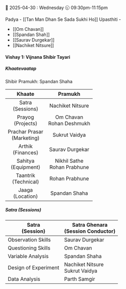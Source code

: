 📅 2025-04-30 : Wednesday
🕤 09:30pm-11:15pm

Padya - [[Tan Man Dhan Se Sada Sukhi Ho]]
Upasthiti - 
- [[Om Chavan]]
- [[Spandan Shah]]
- [[Saurav Durgekar]]
- [[Nachiket Nitsure]]
#### Vishay 1: Vijnana Shibir Tayari
##### Khaatevaatap

Shibir Pramukh: Spandan Shaha

|           **Khaate**           |          **Pramukh**           |
| :----------------------------: | :----------------------------: |
|      Satra <br>(Sessions)      |        Nachiket Nitsure        |
|     Prayog <br>(Projects)      |  Om Chavan<br>Rohan Deshmukh   |
| Prachar Prasar <br>(Marketing) |         Sukrut Vaidya          |
|     Arthik <br>(Finances)      |        Saurav Durgekar         |
|     Sahitya<br>(Equipment)     | Nikhil Sathe<br>Rohan Prabhune |
|    Taantrik<br>(Technical)     |         Rohan Prabhune         |
|      Jaaga<br>(Location)       |         Spandan Shaha          |

##### Satra (Sessions)

| Satra<br>(Session)   | Satra Ghenara<br>(Session Conductor) |
| -------------------- | ------------------------------------ |
| Observation Skills   | Saurav Durgekar                      |
| Questioning Skills   | Om Chavan                            |
| Variable Analysis    | Spandan Shaha                        |
| Design of Experiment | Nachiket Nitsure<br>Sukrut Vaidya    |
| Data Analysis        | Parth Samgir                         |

